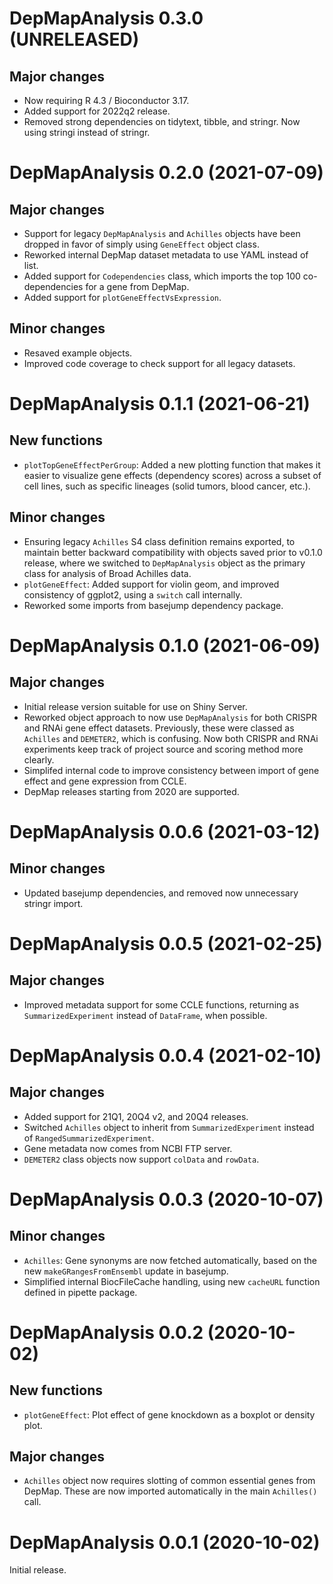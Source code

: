 # DepMapAnalysis 0.3.0 (UNRELEASED)

## Major changes

- Now requiring R 4.3 / Bioconductor 3.17.
- Added support for 2022q2 release.
- Removed strong dependencies on tidytext, tibble, and stringr.
  Now using stringi instead of stringr.

# DepMapAnalysis 0.2.0 (2021-07-09)

## Major changes

- Support for legacy `DepMapAnalysis` and `Achilles` objects have been dropped
  in favor of simply using `GeneEffect` object class.
- Reworked internal DepMap dataset metadata to use YAML instead of list.
- Added support for `Codependencies` class, which imports the top 100
  co-dependencies for a gene from DepMap.
- Added support for `plotGeneEffectVsExpression`.

## Minor changes

- Resaved example objects.
- Improved code coverage to check support for all legacy datasets.

# DepMapAnalysis 0.1.1 (2021-06-21)

## New functions

- `plotTopGeneEffectPerGroup`: Added a new plotting function that makes it
  easier to visualize gene effects (dependency scores) across a subset of
  cell lines, such as specific lineages (solid tumors, blood cancer, etc.).

## Minor changes

- Ensuring legacy `Achilles` S4 class definition remains exported, to maintain
  better backward compatibility with objects saved prior to v0.1.0 release,
  where we switched to `DepMapAnalysis` object as the primary class for
  analysis of Broad Achilles data.
- `plotGeneEffect`: Added support for violin geom, and improved consistency
  of ggplot2, using a `switch` call internally.
- Reworked some imports from basejump dependency package.

# DepMapAnalysis 0.1.0 (2021-06-09)

## Major changes

- Initial release version suitable for use on Shiny Server.
- Reworked object approach to now use `DepMapAnalysis` for both CRISPR and RNAi
  gene effect datasets. Previously, these were classed as `Achilles` and
  `DEMETER2`, which is confusing. Now both CRISPR and RNAi experiments keep
  track of project source and scoring method more clearly.
- Simplifed internal code to improve consistency between import of gene effect
  and gene expression from CCLE.
- DepMap releases starting from 2020 are supported.

# DepMapAnalysis 0.0.6 (2021-03-12)

## Minor changes

- Updated basejump dependencies, and removed now unnecessary stringr import.

# DepMapAnalysis 0.0.5 (2021-02-25)

## Major changes

- Improved metadata support for some CCLE functions, returning as
  `SummarizedExperiment` instead of `DataFrame`, when possible.

# DepMapAnalysis 0.0.4 (2021-02-10)

## Major changes

- Added support for 21Q1, 20Q4 v2, and 20Q4 releases.
- Switched `Achilles` object to inherit from `SummarizedExperiment` instead of
  `RangedSummarizedExperiment`.
- Gene metadata now comes from NCBI FTP server.
- `DEMETER2` class objects now support `colData` and `rowData`.

# DepMapAnalysis 0.0.3 (2020-10-07)

## Minor changes

- `Achilles`: Gene synonyms are now fetched automatically, based on the new
  `makeGRangesFromEnsembl` update in basejump.
- Simplified internal BiocFileCache handling, using new `cacheURL` function
  defined in pipette package.

# DepMapAnalysis 0.0.2 (2020-10-02)

## New functions

- `plotGeneEffect`: Plot effect of gene knockdown as a boxplot or density plot.

## Major changes

- `Achilles` object now requires slotting of common essential genes from DepMap.
  These are now imported automatically in the main `Achilles()` call.

# DepMapAnalysis 0.0.1 (2020-10-02)

Initial release.
